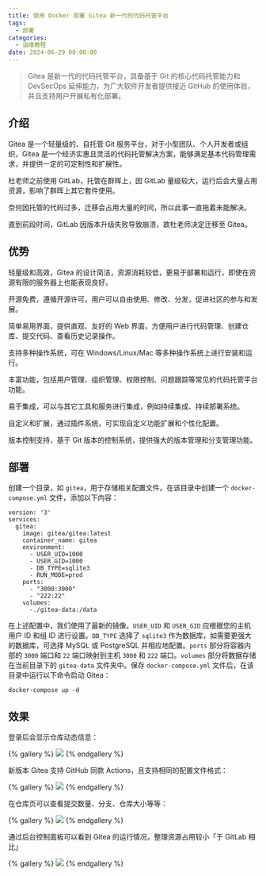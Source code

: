 ```yaml
---
title: 使用 Docker 部署 Gitea 新一代的代码托管平台
tags:
  - 部署
categories:
  - 运维教程
date: 2024-06-29 00:00:00
---
```


> Gitea 是新一代的代码托管平台，具备基于 Git 的核心代码托管能力和 DevSecOps 延伸能力，为广大软件开发者提供接近 GitHub 的使用体验，并且支持用户开展私有化部署。

<!-- more -->

## 介绍

Gitea 是一个轻量级的、自托管 Git 服务平台，对于小型团队、个人开发者或组织，Gitea 是一个经济实惠且灵活的代码托管解决方案，能够满足基本代码管理需求，并提供一定的可定制性和扩展性。

杜老师之前使用 GitLab，托管在群晖上，因 GitLab 量级较大，运行后会大量占用资源，影响了群晖上其它套件使用。

奈何因托管的代码过多，迁移会占用大量的时间，所以此事一直拖着未能解决。

直到前段时间，GitLab 因版本升级失败导致崩溃，故杜老师决定迁移至 Gitea。

## 优势

轻量级和高效，Gitea 的设计简洁，资源消耗较低，更易于部署和运行，即使在资源有限的服务器上也能表现良好。

开源免费，遵循开源许可，用户可以自由使用、修改、分发，促进社区的参与和发展。

简单易用界面，提供直观、友好的 Web 界面，方便用户进行代码管理、创建仓库、提交代码、查看历史记录操作。

支持多种操作系统，可在 Windows/Linux/Mac 等多种操作系统上进行安装和运行。

丰富功能，包括用户管理、组织管理、权限控制、问题跟踪等常见的代码托管平台功能。

易于集成，可以与其它工具和服务进行集成，例如持续集成、持续部署系统。

自定义和扩展，通过插件系统，可实现自定义功能扩展和个性化配置。

版本控制支持，基于 Git 版本的控制系统，提供强大的版本管理和分支管理功能。

## 部署

创建一个目录，如 `gitea`，用于存储相关配置文件。在该目录中创建一个 `docker-compose.yml` 文件，添加以下内容：

```
version: '3'
services:
  gitea:
    image: gitea/gitea:latest
    container_name: gitea
    environment:
      - USER_UID=1000
      - USER_GID=1000
      - DB_TYPE=sqlite3
      - RUN_MODE=prod
    ports:
      - "3000:3000"
      - "222:22"
    volumes:
      -./gitea-data:/data
```

在上述配置中，我们使用了最新的镜像。`USER_UID` 和 `USER_GID` 应根据您的主机用户 ID 和组 ID 进行设置。`DB_TYPE` 选择了 `sqlite3` 作为数据库，如需要更强大的数据库，可选择 MySQL 或 PostgreSQL 并相应地配置。`ports` 部分将容器内部的 `3000` 端口和 `22` 端口映射到主机 `3000` 和 `222` 端口。`volumes` 部分将数据存储在当前目录下的 `gitea-data` 文件夹中。保存 `docker-compose.yml` 文件后，在该目录中运行以下命令启动 Gitea：

```
docker-compose up -d
```

## 效果

登录后会显示仓库动态信息：

{% gallery %}
![](https://cdn.dusays.com/2024/06/722-1.jpg)
{% endgallery %}

新版本 Gitea 支持 GitHub 同款 Actions，且支持相同的配置文件格式：

{% gallery %}
![](https://cdn.dusays.com/2024/06/722-2.jpg)
{% endgallery %}

在仓库页可以查看提交数量、分支、仓库大小等等：

{% gallery %}
![](https://cdn.dusays.com/2024/06/722-3.jpg)
{% endgallery %}

通过后台控制面板可以看到 Gitea 的运行情况，整理资源占用较小「于 GitLab 相比」

{% gallery %}
![](https://cdn.dusays.com/2024/06/722-4.jpg)
{% endgallery %}